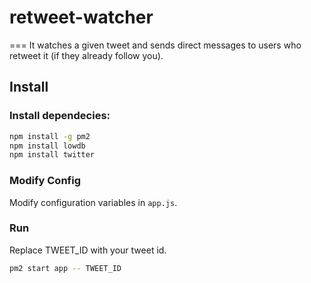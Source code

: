 # retweet-watcher
===
It watches a given tweet and sends direct messages to users who retweet it (if they already follow you).


## Install
### Install dependecies:
```bash
npm install -g pm2
npm install lowdb
npm install twitter
```

### Modify Config
Modify configuration variables in `app.js`.

### Run
Replace TWEET_ID with your tweet id.
```bash
pm2 start app -- TWEET_ID
```